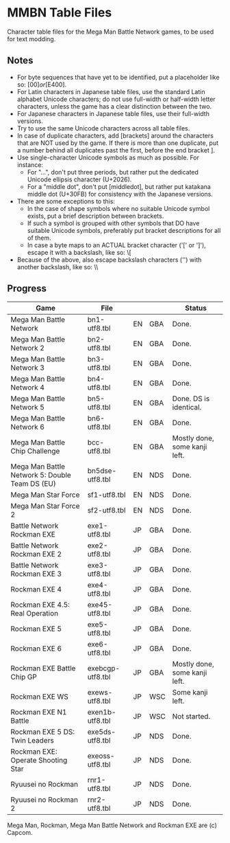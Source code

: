 MMBN Table Files
================
Character table files for the Mega Man Battle Network games, to be used for text modding.

Notes
-----
* For byte sequences that have yet to be identified, put a placeholder like so: [$00] or [$E400].
* For Latin characters in Japanese table files, use the standard Latin alphabet Unicode characters; do not use full-width or half-width letter characters, unless the game has a clear distinction between the two.
* For Japanese characters in Japanese table files, use their full-width versions.
* Try to use the same Unicode characters across all table files.
* In case of duplicate characters, add [brackets] around the characters that are NOT used by the game. If there is more than one duplicate, put a number behind all duplicates past the first, before the end bracket ].
* Use single-character Unicode symbols as much as possible. For instance:
	* For "...", don't put three periods, but rather put the dedicated Unicode ellipsis character (U+2026).
	* For a "middle dot", don't put [middledot], but rather put katakana middle dot (U+30FB) for consistency with the Japanese versions.
* There are some exceptions to this:
	* In the case of shape symbols where no suitable Unicode symbol exists, put a brief description between brackets.
	* If such a symbol is grouped with other symbols that DO have suitable Unicode symbols, preferably put bracket descriptions for all of them.
	* In case a byte maps to an ACTUAL bracket character ('[' or ']'), escape it with a backslash, like so: \\[
* Because of the above, also escape backslash characters ('\') with another backslash, like so: \\\\

Progress
--------
| Game                                           | File             |    |     | Status				|
|------------------------------------------------|------------------|----|-----|--------------------------------|
| Mega Man Battle Network                        | bn1-utf8.tbl     | EN | GBA | Done.				|
| Mega Man Battle Network 2                      | bn2-utf8.tbl     | EN | GBA | Done.				|
| Mega Man Battle Network 3                      | bn3-utf8.tbl     | EN | GBA | Done.				|
| Mega Man Battle Network 4                      | bn4-utf8.tbl     | EN | GBA | Done.				|
| Mega Man Battle Network 5                      | bn5-utf8.tbl     | EN | GBA | Done. DS is identical.		|
| Mega Man Battle Network 6                      | bn6-utf8.tbl     | EN | GBA | Done.				|
| Mega Man Battle Chip Challenge                 | bcc-utf8.tbl     | EN | GBA | Mostly done, some kanji left.	|
| Mega Man Battle Network 5: Double Team DS (EU) | bn5dse-utf8.tbl  | EN | NDS | Done.				|
| Mega Man Star Force                            | sf1-utf8.tbl     | EN | NDS | Done.				|
| Mega Man Star Force 2                          | sf2-utf8.tbl     | EN | NDS | Done.                          |
| Battle Network Rockman EXE                     | exe1-utf8.tbl    | JP | GBA | Done.				|
| Battle Network Rockman EXE 2                   | exe2-utf8.tbl    | JP | GBA | Done.				|
| Battle Network Rockman EXE 3                   | exe3-utf8.tbl    | JP | GBA | Done.				|
| Rockman EXE 4                                  | exe4-utf8.tbl    | JP | GBA | Done.				|
| Rockman EXE 4.5: Real Operation                | exe45-utf8.tbl   | JP | GBA | Done.				|
| Rockman EXE 5                                  | exe5-utf8.tbl    | JP | GBA | Done.				|
| Rockman EXE 6                                  | exe6-utf8.tbl    | JP | GBA | Done.				|
| Rockman EXE Battle Chip GP                     | exebcgp-utf8.tbl | JP | GBA | Mostly done, some kanji left.	|
| Rockman EXE WS                                 | exews-utf8.tbl   | JP | WSC | Some kanji left.		|
| Rockman EXE N1 Battle                          | exen1b-utf8.tbl  | JP | WSC | Not started.			|
| Rockman EXE 5 DS: Twin Leaders                 | exe5ds-utf8.tbl  | JP | NDS | Done.				|
| Rockman EXE: Operate Shooting Star             | exeoss-utf8.tbl  | JP | NDS | Done.				|
| Ryuusei no Rockman                             | rnr1-utf8.tbl    | JP | NDS | Done.				|
| Ryuusei no Rockman 2                           | rnr2-utf8.tbl    | JP | NDS | Done.                          |

Mega Man, Rockman, Mega Man Battle Network and Rockman EXE are (c) Capcom.
